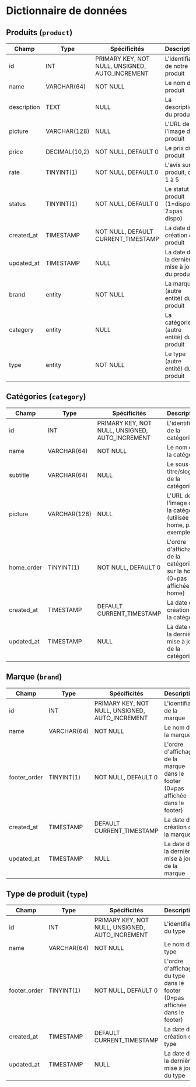 # Dictionnaire de données

## Produits (`product`)

|Champ|Type|Spécificités|Description|
|-|-|-|-|
|id|INT|PRIMARY KEY, NOT NULL, UNSIGNED, AUTO_INCREMENT|L'identifiant de notre produit|
|name|VARCHAR(64)|NOT NULL|Le nom du produit|
|description|TEXT|NULL|La description du produit|
|picture|VARCHAR(128)|NULL|L'URL de l'image du produit|
|price|DECIMAL(10,2)|NOT NULL, DEFAULT 0|Le prix du produit|
|rate|TINYINT(1)|NOT NULL, DEFAULT 0|L'avis sur le produit, de 1 à 5|
|status|TINYINT(1)|NOT NULL, DEFAULT 0|Le statut du produit (1=dispo, 2=pas dispo)|
|created_at|TIMESTAMP|NOT NULL, DEFAULT CURRENT_TIMESTAMP|La date de création du produit|
|updated_at|TIMESTAMP|NULL|La date de la dernière mise à jour du produit|
|brand|entity|NOT NULL|La marque (autre entité) du produit|
|category|entity|NULL|La catégorie (autre entité) du produit|
|type|entity|NOT NULL|Le type (autre entité) du produit|

## Catégories (`category`)

|Champ|Type|Spécificités|Description|
|-|-|-|-|
|id|INT|PRIMARY KEY, NOT NULL, UNSIGNED, AUTO_INCREMENT|L'identifiant de la catégorie|
|name|VARCHAR(64)|NOT NULL|Le nom de la catégorie|
|subtitle|VARCHAR(64)|NULL|Le sous-titre/slogan de la catégorie|
|picture|VARCHAR(128)|NULL|L'URL de l'image de la catégorie (utilisée en home, par exemple)|
|home_order|TINYINT(1)|NOT NULL, DEFAULT 0|L'ordre d'affichage de la catégorie sur la home (0=pas affichée en home)|
|created_at|TIMESTAMP|DEFAULT CURRENT_TIMESTAMP|La date de création de la catégorie|
|updated_at|TIMESTAMP|NULL|La date de la dernière mise à jour de la catégorie|

## Marque (`brand`)

|Champ|Type|Spécificités|Description|
|-|-|-|-|
|id|INT|PRIMARY KEY, NOT NULL, UNSIGNED, AUTO_INCREMENT|L'identifiant de la marque|
|name|VARCHAR(64)|NOT NULL|Le nom de la marque|
|footer_order|TINYINT(1)|NOT NULL, DEFAULT 0|L'ordre d'affichage de la marque dans le footer (0=pas affichée dans le footer)|
|created_at|TIMESTAMP|DEFAULT CURRENT_TIMESTAMP|La date de création de la marque|
|updated_at|TIMESTAMP|NULL|La date de la dernière mise à jour de la marque|

## Type de produit (`type`)

|Champ|Type|Spécificités|Description|
|-|-|-|-|
|id|INT|PRIMARY KEY, NOT NULL, UNSIGNED, AUTO_INCREMENT|L'identifiant du type|
|name|VARCHAR(64)|NOT NULL|Le nom du type|
|footer_order|TINYINT(1)|NOT NULL, DEFAULT 0|L'ordre d'affichage du type dans le footer (0=pas affichée dans le footer)|
|created_at|TIMESTAMP|DEFAULT CURRENT_TIMESTAMP|La date de création du type|
|updated_at|TIMESTAMP|NULL|La date de la dernière mise à jour du type|
